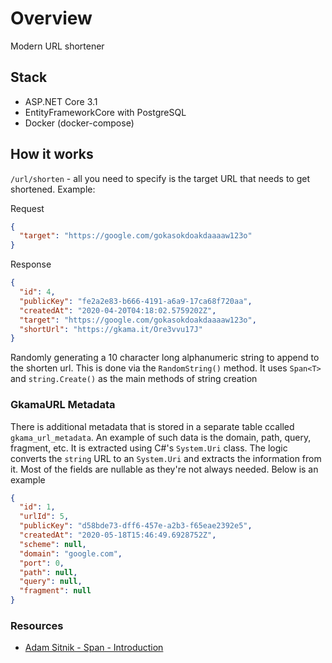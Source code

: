 # Overview

Modern URL shortener

## Stack

- ASP.NET Core 3.1
- EntityFrameworkCore with PostgreSQL
- Docker (docker-compose)

## How it works

`/url/shorten` - all you need to specify is the target URL that needs to get shortened. Example:

Request

``` json
{
  "target": "https://google.com/gokasokdoakdaaaaw123o"
}
```

Response

``` json
{
  "id": 4,
  "publicKey": "fe2a2e83-b666-4191-a6a9-17ca68f720aa",
  "createdAt": "2020-04-20T04:18:02.5759202Z",
  "target": "https://google.com/gokasokdoakdaaaaw123o",
  "shortUrl": "https://gkama.it/Ore3vvu17J"
}
```

Randomly generating a 10 character long alphanumeric string to append to the shorten url. This is done via the `RandomString()` method.
It uses `Span<T>` and `string.Create()` as the main methods of string creation

### GkamaURL Metadata

There is additional metadata that is stored in a separate table ccalled `gkama_url_metadata`. An example of such data is the domain, path, query, fragment, etc. It is extracted using C#'s `System.Uri` class. The logic converts the `string` URL to an `System.Uri` and extracts the information from it. Most of the fields are nullable as they're not always needed. Below is an example

``` json
{
  "id": 1,
  "urlId": 5,
  "publicKey": "d58bde73-dff6-457e-a2b3-f65eae2392e5",
  "createdAt": "2020-05-18T15:46:49.6928752Z",
  "scheme": null,
  "domain": "google.com",
  "port": 0,
  "path": null,
  "query": null,
  "fragment": null
}
```

### Resources

- [Adam Sitnik - Span - Introduction](https://adamsitnik.com/Span/#introduction)